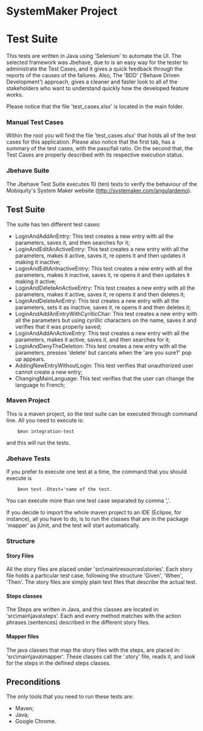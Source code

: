 # SystemMaker Project

# Test Suite

This tests are written in Java using 'Selenium' to automate the UI.
The selected framework was Jbehave, due to is an easy way for the tester to administrate the Test Cases, and it gives a quick feedback through the reports of the causes of the failures.
Also, The 'BDD' ('Behave Driven Development') approach, gives a cleaner and faster look to all of the stakeholders who want to understand quickly how the developed feature works.

Please notice that the file 'test_cases.xlsx' is located in the main folder.

### Manual Test Cases

Within the root you will find the file 'test_cases.xlsx' that holds all of the test cases for this application.
Please also notice that the first tab, has a summary of the test cases, with the pass/fail ratio.
On the second that, the Test Cases are properly described with its respective execution status.

### Jbehave Suite

The Jbehave Test Suite executes 10 (ten) tests to verify the behaviour of the Mobiquity's System Maker website (http://systemaker.com/angulardemo).

## Test Suite

The suite has ten different test cases:

- LoginAndAddAnEntry: This test creates a new entry with all the parameters, saves it, and then searches for it;
- LoginAndEditAnActiveEntry: This test creates a new entry with all the parameters, makes it active, saves it, re opens it and then updates it making it inactive;
- LoginAndEditAnInactiveEntry: This test creates a new entry with all the parameters, makes it inactive, saves it, re opens it and then updates it making it active;
- LoginAndDeleteAnActiveEntry: This test creates a new entry with all the parameters, makes it active, saves it, re opens it and then deletes it;
- LoginAndDeleteAnEntry: This test creates a new entry with all the parameters, sets it as inactive, saves it, re opens it and then deletes it;
- LoginAndAddAnEntryWithCyrillicChar: This test creates a new entry with all the parameters but using cyrillic characters on the name, saves it and verifies that it was properly saved;
- LoginAndAddAnActiveEntry: This test creates a new entry with all the parameters, makes it active, saves it, and then searches for it;
- LoginAndDenyTheDeletion: This test creates a new entry with all the parameters, presses 'delete' but cancels when the 'are you sure?' pop up appears.
- AddingNewEntryWithoutLogin: This test verifies that unauthorized user cannot create a new entry;
- ChangingMainLanguage: This test verifies that the user can change the language to French;

### Maven Project

This is a maven project, so the test suite can be executed through command line. All you need to execute is:
```
    $mvn integration-test
```
and this will run the tests.

### Jbehave Tests

If you prefer to execute one test at a time, the command that you should execute is 
```
    $mvn test -Dtest='name of the test.
```
You can execute more than one test case separated by comma ','.

If you decide to import the whole maven project to an IDE (Eclipse, for instance), all you have to do, is to run the classes that are in the package 'mapper' as jUnit, and the test will start automatically.

### Structure
#### Story Files
All the story files are placed under 'src\main\resources\stories'.
Each story file holds a particular test case, following the structure 'Given', 'When', 'Then'.
The story files are simply plain text files that describe the actual test.
#### Steps classes
The Steps are written in Java, and this classes are located in: 'src\main\java\steps'.
Each and every method matches with the action phrases (sentences) described in the different story files.
#### Mapper files
The java classes that map the story files with the steps, are placed in: 'src\main\java\mapper'.
These classes call the '.story' file, reads it, and look for the steps in the defined steps classes.

## Preconditions

The only tools that you need to run these tests are:
- Maven;
- Java;
- Google Chrome.

